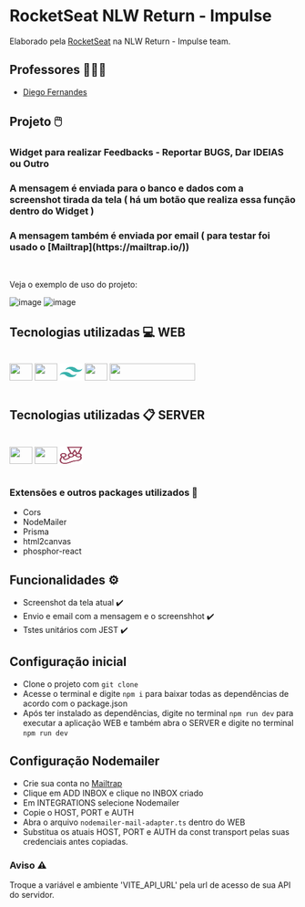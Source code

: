 # RocketSeat NLW Return - Impulse

Elaborado pela  [RocketSeat](https://www.rocketseat.com.br/) na NLW Return - Impulse team.

## Professores 👨🏽‍🏫
- [Diego Fernandes](https://www.linkedin.com/in/diego-schell-fernandes/)

## Projeto 🖱️

<h3>Widget para realizar Feedbacks - Reportar BUGS, Dar IDEIAS ou Outro</h3>
<h3>A mensagem é enviada para o banco e dados com a screenshot tirada da tela ( há um botão que realiza essa função dentro do Widget )</h3>
<h3>A mensagem também é enviada por email ( para testar foi usado o [Mailtrap](https://mailtrap.io/))</h3>
</br>

Veja o exemplo de uso do projeto: 

![image](https://user-images.githubusercontent.com/69023428/173976232-56f61523-c451-4e25-b318-caad0467d725.png)
![image](https://user-images.githubusercontent.com/69023428/173976361-761fc12d-e216-42c7-ab9d-6fc9345be813.png)

## Tecnologias utilizadas 💻 WEB
<div style="display: inline_block"><br>
 <img align="center" height="30" width="40" src="https://cdn.jsdelivr.net/gh/devicons/devicon/icons/react/react-original.svg" />
 <img align="center" height="30" width="40" src="https://cdn.jsdelivr.net/gh/devicons/devicon/icons/typescript/typescript-original.svg" />
 <img align="center" height="30" width="40" src="https://raw.githubusercontent.com/devicons/devicon/master/icons/tailwindcss/tailwindcss-plain.svg">
 <img align="center" height="30" width="40" src="https://user-images.githubusercontent.com/69023428/173976855-1ea3994f-570c-49a5-bd43-67b746fd239a.png" /> 
 <img align="center" height="30" width="150" src="https://user-images.githubusercontent.com/69023428/173977057-570c0120-b8b6-4a58-840a-abb0ab85edfd.png" />
</div>

</br>

## Tecnologias utilizadas 📋 SERVER
<div style="display: inline_block"><br>
 <img align="center" height="30" width="40" src="https://cdn.jsdelivr.net/gh/devicons/devicon/icons/express/express-original.svg" />
 <img align="center" height="30" width="40" src="https://cdn.jsdelivr.net/gh/devicons/devicon/icons/typescript/typescript-original.svg" />
 <img align="center" height="30" width="40" src="https://raw.githubusercontent.com/devicons/devicon/master/icons/jest/jest-plain.svg">
</div>

</br>

### Extensões e outros packages utilizados 🔧
- Cors
- NodeMailer
- Prisma
- html2canvas
- phosphor-react

## Funcionalidades ⚙️
- Screenshot da tela atual ✔️
- Envio e email com a mensagem e o screenshhot ✔️
- Tstes unitários com JEST ✔️

## Configuração inicial
- Clone o projeto com ```git clone```
- Acesse o terminal e digite ```npm i``` para baixar todas as dependências de acordo com o package.json
- Após ter instalado as dependências, digite no terminal ```npm run dev``` para executar a aplicação WEB e também abra o SERVER e digite no terminal ```npm run dev```

## Configuração Nodemailer
 - Crie sua conta no [Mailtrap](https://mailtrap.io/)
 - Clique em ADD INBOX e clique no INBOX criado
 - Em INTEGRATIONS selecione Nodemailer
 - Copie o HOST, PORT e AUTH
 - Abra o arquivo ```nodemailer-mail-adapter.ts``` dentro do WEB
 - Substitua os atuais HOST, PORT e AUTH da const transport pelas suas credenciais antes copiadas.

### Aviso ⚠️
Troque a variável e ambiente 'VITE_API_URL' pela url de acesso de sua API do servidor.

